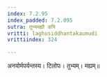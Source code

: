 ```yaml
---
index: 7.2.95
index_padded: 7.2.095
sutra: तुभ्यमह्यौ ङयि
vritti: laghusiddhantakaumudi
vrittiindex: 324

---
```

अनयोर्मपर्यन्तस्य। टिलोपः। तुभ्यम्। मह्यम्॥